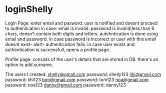 # loginShelly
Login Page:
enter email and pasword.
user is notified and doesnt proceed to authentication in case:
  email is invalid.
  password is invalid(less than 6 chars, doesn't contain both digits and letters.
autehntication is done using email and password.
in case password is incorrect or user with this email doesnt exist- alert- authentication fails. 
in case user exists and authentication is successfull, opens a profile page.

Profile page:
consists of the user's details that are stored in DB.
there's an option to add surname.

The users I created:
shelly@gmail.com    password: shelly123
lihi@gmail.com      password: lihi123
tom@gmail.com       password: tom123
noa@gmail.com       password: noa123
danny@gmail.com     password: danny123
